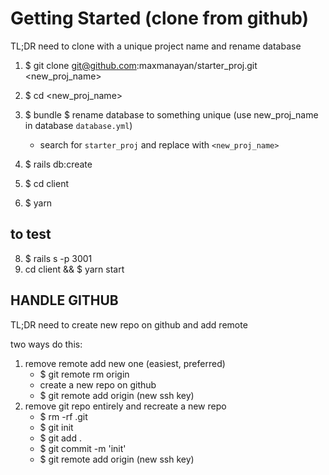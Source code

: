 # Getting Started (clone from github)
TL;DR need to clone with a unique project name and rename database

1. $ git clone git@github.com:maxmanayan/starter_proj.git <new_proj_name>
2. $ cd <new_proj_name>

3. $ bundle
$ rename database to something unique (use new_proj_name in database `database.yml`)
    - search for `starter_proj` and replace with `<new_proj_name>`
5. $ rails db:create

6. $ cd client
7. $ yarn

## to test
8. $ rails s -p 3001
9. cd client && $ yarn start


## HANDLE GITHUB
TL;DR need to create new repo on github and add remote

two ways do this: 
1. remove remote add new one (easiest, preferred)
    - $ git remote rm origin
    - create a new repo on github
    - $ git remote add origin (new ssh key)
2. remove git repo entirely and recreate a new repo
    - $ rm -rf .git
    - $ git init
    - $ git add .
    - $ git commit -m 'init'
    - $ git remote add origin (new ssh key)